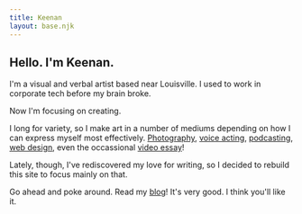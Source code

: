```yaml
---
title: Keenan
layout: base.njk
---
```


## Hello. I'm Keenan.

I'm a visual and verbal artist based near Louisville. I used to work in corporate tech before my brain broke. 

Now I'm focusing on creating.

I long for variety, so I make art in a number of mediums depending on how I can express myself most effectively. [Photography][1], [voice acting][2], [podcasting][3], [web design][4], even the occassional [video essay][5]! 

Lately, though, I've rediscovered my love for writing, so I decided to rebuild this site to focus mainly on that.

Go ahead and poke around. Read my [blog][6]! It's very good. I think you'll like it.

[1]: https://glass.photo/keenan
[2]: /vo
[3]: https://podcasts.apple.com/us/podcast/a-very-good-audio-blog/id1724269695
[4]: /about/colophon
[5]: https://www.youtube.com/@snakebeefalo
[6]: /avgb